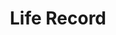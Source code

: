 ---
title: "Life Record"
description: "Reading/Travelling/Thoughts"

cascade:
  showDate: false
  showAuthor: false
  showSummary: true
  invertPagination: true
---